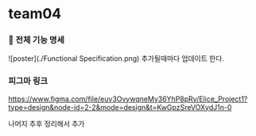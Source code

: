 # team04
### 📔 전체 기능 명세
![poster](./Functional Specification.png)
추가될때마다 업데이트 한다.

### 피그마 링크
https://www.figma.com/file/euv3OvywqneMy36YhP8pRy/Elice_Project1?type=design&node-id=2-2&mode=design&t=KwGpzSreVOXydJ1n-0

나머지 추후 정리해서 추가
